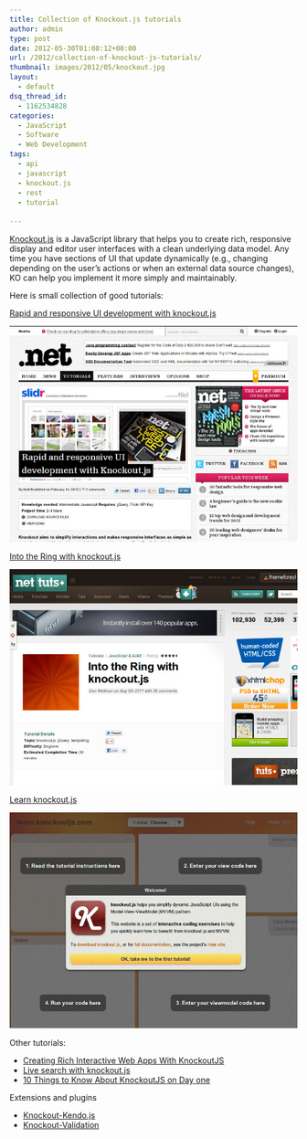 ```yaml
---
title: Collection of Knockout.js tutorials
author: admin
type: post
date: 2012-05-30T01:08:12+00:00
url: /2012/collection-of-knockout-js-tutorials/
thumbnail: images/2012/05/knockout.jpg
layout:
  - default
dsq_thread_id:
  - 1162534828
categories:
  - JavaScript
  - Software
  - Web Development
tags:
  - api
  - javascript
  - knockout.js
  - rest
  - tutorial

---
```

[Knockout.js](http://knockoutjs.com/) is a JavaScript library that helps you to create rich, responsive display and editor user interfaces with a clean underlying data model. Any time you have sections of UI that update dynamically (e.g., changing depending on the user’s actions or when an external data source changes), KO can help you implement it more simply and maintainably.

<!--more-->

  
Here is small collection of good tutorials:

[Rapid and responsive UI development with knockout.js](http://www.netmagazine.com/tutorials/rapid-and-responsive-ui-development-knockoutjs)

![UI development](/images/2012/05/ss1.jpg "Rapid and responsive UI development with knockout.js") 

[Into the Ring with knockout.js](http://net.tutsplus.com/tutorials/javascript-ajax/into-the-ring-with-knockout-js/)

![into-the-ring](/images/2012/05/into-the-ring.jpg)

[Learn knockout.js](http://learn.knockoutjs.com)

![learn knockoutjs](/images/2012/05/learn.png)

Other tutorials:[<br /> ](http://blog.monnet-usa.com/?p=354)

  * [Creating Rich Interactive Web Apps With KnockoutJS](http://blog.monnet-usa.com/?p=354)
  * [Live search with knockout.js](http://opensoul.org/blog/archives/2011/06/23/live-search-with-knockoutjs/)
  * [10 Things to Know About KnockoutJS on Day one](http://www.knockmeout.net/2011/06/10-things-to-know-about-knockoutjs-on.html)

Extensions and plugins

  * [Knockout-Kendo.js](http://rniemeyer.github.com/knockout-kendo/index.html)
  * [Knockout-Validation](http://ericmbarnard.github.com/Knockout-Validation/)